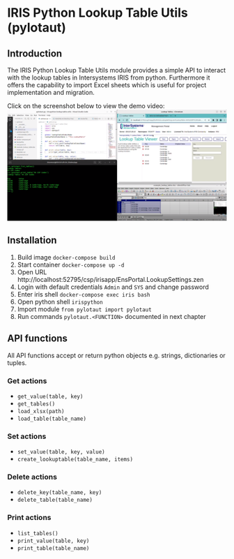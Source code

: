 # IRIS Python Lookup Table Utils (pylotaut)

## Introduction

The IRIS Python Lookup Table Utils module provides a simple API to interact with the lookup tables in Intersystems IRIS from python.
Furthermore it offers the capability to import Excel sheets which is useful for project implementation and migration.

Click on the screenshot below to view the demo video:
[![Screenshot](Screenshot.png?raw=true "Screenshot")](https://youtu.be/-oyRiVOLU2c "IRIS Python Lookup Table Utils")

## Installation

1. Build image `docker-compose build`
2. Start container `docker-compose up -d`
3. Open URL http://localhost:52795/csp/irisapp/EnsPortal.LookupSettings.zen
4. Login with default credentials `Admin` and `SYS` and change password
5. Enter iris shell `docker-compose exec iris bash`
6. Open python shell `irispython`
7. Import module `from pylotaut import pylotaut`
8. Run commands `pylotaut.<FUNCTION>` documented in next chapter

## API functions

All API functions accept or return python objects e.g. strings, dictionaries or tuples. 

### Get actions
* `get_value(table, key)`
* `get_tables()`
* `load_xlsx(path)`
* `load_table(table_name)`

### Set actions
* `set_value(table, key, value)`
* `create_lookuptable(table_name, items)`

### Delete actions
* `delete_key(table_name, key)`
* `delete_table(table_name)`

### Print actions
* `list_tables()`
* `print_value(table, key)`
* `print_table(table_name)`
